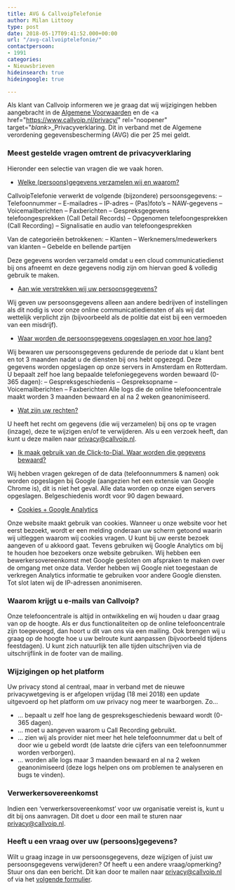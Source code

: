 ```yaml
---
title: AVG & CallvoipTelefonie
author: Milan Littooy
type: post
date: 2018-05-17T09:41:52.000+00:00
url: "/avg-callvoiptelefonie/"
contactpersoon:
- 1991
categories:
- Nieuwsbrieven
hideinsearch: true
hideingoogle: true

---
```

Als klant van Callvoip informeren we je graag dat wij wijzigingen hebben aangebracht in de <a href="https://www.callvoip.nl/voorwaarden/" rel="noopener" target="_blank">Algemene Voorwaarden</a> en de <a href="https://www.callvoip.nl/privacy/" rel="noopener" target="_blank_>_Privacyverklaring</a>. Dit in verband met de Algemene verordening gegevensbescherming (AVG) die per 25 mei geldt.
<!--more-->

### Meest gestelde vragen omtrent de privacyverklaring

Hieronder een selectie van vragen die we vaak horen.

* [Welke (persoons)gegevens verzamelen wij en waarom?](#panel1d)

CallvoipTelefonie verwerkt de volgende (bijzondere) persoonsgegevens:
– Telefoonnummer
– E-mailadres
– IP-adres
– (Pas)foto’s
– NAW-gegevens
– Voicemailberichten
– Faxberichten
– Gespreksgegevens telefoongesprekken (Call Detail Records)
– Opgenomen telefoongesprekken (Call Recording)
– Signalisatie en audio van telefoongesprekken

Van de categorieën betrokkenen:
– Klanten
– Werknemers/medewerkers van klanten
– Gebelde en bellende partijen

Deze gegevens worden verzameld omdat u een cloud communicatiedienst bij ons afneemt en deze gegevens nodig zijn om hiervan goed & volledig gebruik te maken.

* [Aan wie verstrekken wij uw persoonsgegevens?](#panel1d)

Wij geven uw persoonsgegevens alleen aan andere bedrijven of instellingen als dit nodig is voor onze online communicatiediensten of als wij dat wettelijk verplicht zijn (bijvoorbeeld als de politie dat eist bij een vermoeden van een misdrijf).

* [Waar worden de persoonsgegevens opgeslagen en voor hoe lang?](#panel1d)

Wij bewaren uw persoonsgegevens gedurende de periode dat u klant bent en tot 3 maanden nadat u de diensten bij ons hebt opgezegd. Deze gegevens worden opgeslagen op onze servers in Amsterdam en Rotterdam. U bepaalt zelf hoe lang bepaalde telefoniegegevens worden bewaard (0-365 dagen):
– Gespreksgeschiedenis
– Gespreksopname
– Voicemailberichten
– Faxberichten
Alle logs die de online telefooncentrale maakt worden 3 maanden bewaard en al na 2 weken geanonimiseerd.

* [Wat zijn uw rechten?](#panel1d)

U heeft het recht om gegevens (die wij verzamelen) bij ons op te vragen (inzage), deze te wijzigen en/of te verwijderen. Als u een verzoek heeft, dan kunt u deze mailen naar [privacy@callvoip.nl](mailto:privacy@callvoip.nl).

* [Ik maak gebruik van de Click-to-Dial. Waar worden die gegevens bewaard?](#panel1d)

Wij hebben vragen gekregen of de data (telefoonnummers & namen) ook worden opgeslagen bij Google (aangezien het een extensie van Google Chrome is), dit is niet het geval. Alle data worden op onze eigen servers opgeslagen. Belgeschiedenis wordt voor 90 dagen bewaard.

* [Cookies + Google Analytics](#panel1d)

Onze website maakt gebruik van cookies. Wanneer u onze website voor het eerst bezoekt, wordt er een melding onderaan uw scherm getoond waarin wij uitleggen waarom wij cookies vragen. U kunt bij uw eerste bezoek aangeven of u akkoord gaat. Tevens gebruiken wij Google Analytics om bij te houden hoe bezoekers onze website gebruiken. Wij hebben een bewerkersovereenkomst met Google gesloten om afspraken te maken over de omgang met onze data. Verder hebben wij Google niet toegestaan de verkregen Analytics informatie te gebruiken voor andere Google diensten. Tot slot laten wij de IP-adressen anonimiseren.

### Waarom krijgt u e-mails van Callvoip?

Onze telefooncentrale is altijd in ontwikkeling en wij houden u daar graag van op de hoogte. Als er dus functionaliteiten op de online telefooncentrale zijn toegevoegd, dan hoort u dit van ons via een mailing. Ook brengen wij u graag op de hoogte hoe u uw belroute kunt aanpassen (bijvoorbeeld tijdens feestdagen). U kunt zich natuurlijk ten alle tijden uitschrijven via de uitschrijflink in de footer van de mailing.

### Wijzigingen op het platform

Uw privacy stond al centraal, maar in verband met de nieuwe privacywetgeving is er afgelopen vrijdag (18 mei 2018) een update uitgevoerd op het platform om uw privacy nog meer te waarborgen. Zo…

* … bepaalt u zelf hoe lang de gespreksgeschiedenis bewaard wordt (0-365 dagen).
* … moet u aangeven waarom u Call Recording gebruikt.
* … zien wij als provider niet meer het hele telefoonnummer dat u belt of door wie u gebeld wordt
  (de laatste drie cijfers van een telefoonnummer worden verborgen).
* … worden alle logs maar 3 maanden bewaard en al na 2 weken geanonimiseerd
  (deze logs helpen ons om problemen te analyseren en bugs te vinden).

### Verwerkersovereenkomst

Indien een ‘verwerkersovereenkomst’ voor uw organisatie vereist is, kunt u dit bij ons aanvragen. Dit doet u door een mail te sturen naar [privacy@callvoip.nl](mailto:privacy@callvoip.nl).

### Heeft u een vraag over uw (persoons)gegevens?

Wilt u graag inzage in uw persoonsgegevens, deze wijzigen of juist uw persoonsgegevens verwijderen? Of heeft u een andere vraag/opmerking? Stuur ons dan een bericht. Dit kan door te mailen naar [privacy@callvoip.nl](mailto:privacy@callvoip.nl) of via het <a href="https://www.callvoiptelefonie.nl/service/melding/" rel="noopener" target="_blank">volgende formulier</a>.
